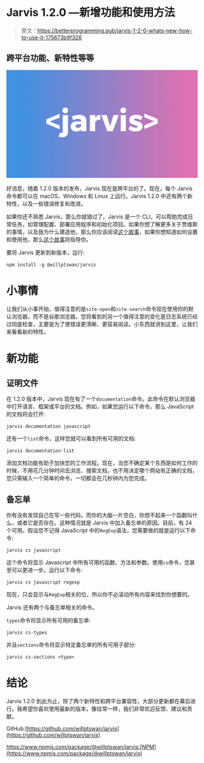 # Jarvis 1.2.0 —新增功能和使用方法

> 原文：<https://betterprogramming.pub/jarvis-1-2-0-whats-new-how-to-use-it-175673b9f326>

## 跨平台功能、新特性等等

![](img/ce11e7b99c0a778c1a01b634e245b008.png)

好消息，随着 1.2.0 版本的发布，Jarvis 现在是跨平台的了。现在，每个 Jarvis 命令都可以在 macOS、Windows 和 Linux 上运行。Jarvis 1.2.0 中还有两个新特性，以及一些错误修复和改进。

如果你还不熟悉 Jarvis，那么你就错过了。Jarvis 是一个 CLI，可以帮助完成日常任务，如管理配置、部署应用程序和初始化项目。如果你想了解更多关于贾维斯的事情，以及我为什么建造他，那么你应该阅读[这个故事](https://medium.com/swlh/building-a-cli-to-help-manage-github-accounts-react-projects-and-more-2755259be493)，如果你想知道如何设置和使用他，那么[这个故事](https://medium.com/better-programming/how-to-set-up-use-jarvis-the-cli-that-makes-your-life-easier-54fa6d7e83b)将指导你。

要将 Jarvis 更新到新版本，运行:

```
npm install -g @willptswan/jarvis
```

# 小事情

让我们从小事开始，值得注意的是`site-open`和`site-search`命令现在使用你的默认浏览器，而不是谷歌浏览器。您将看到的另一个值得注意的变化是日志系统已经过彻底检查，主要是为了使错误更清晰、更容易阅读。小东西就讲到这里，让我们来看看新的特性。

# 新功能

## 证明文件

在 1.2.0 版本中，Jarvis 现在有了一个`documentation`命令。此命令在默认浏览器中打开语言、框架或平台的文档。例如，如果您运行以下命令，那么 JavaScript 的文档将会打开:

```
jarvis documentation javascript
```

还有一个`list`命令，这样您就可以看到所有可用的文档:

```
jarvis documentation-list
```

添加文档功能有助于加快您的工作流程。现在，当您不确定某个东西是如何工作的时候，不用花几分钟时间去浏览、搜索文档，也不用决定哪个网站有正确的文档，您只需输入一个简单的命令，一切都会在几秒钟内为您完成。

## 备忘单

你有没有发现自己在写一些代码，而你的大脑一片空白，你想不起来一个函数叫什么，或者它是否存在。这种情况就是 Jarvis 中加入备忘单的原因。目前，有 24 个可用。假设您不记得 JavaScript 中的`RegExp`语法，您需要做的就是运行以下命令:

```
jarvis cs javascript
```

这个命令将显示 Javascript 中所有可用的函数、方法和参数。使用`cs`命令，您甚至可以更进一步。运行以下命令:

```
jarvis cs javascript regexp
```

现在，只会显示与`RegExp`相关的位，所以你不必滚动所有内容来找到你想要的。

Jarvis 还有两个与备忘单相关的命令。

`types`命令将显示所有可用的备忘单:

```
jarvis cs-types
```

并且`sections`命令将显示特定备忘单的所有可用子部分:

```
jarvis cs-sections <type>
```

# 结论

Jarvis 1.2.0 到此为止，除了两个新特性和跨平台兼容性，大部分更新都在幕后进行。我希望你喜欢使用最新的版本，像往常一样，我们非常欢迎反馈、建议和贡献。

GitHub:[https://github.com/willptswan/jarvis](https://github.com/willptswan/jarvis)

https://www.npmjs.com/package/@willptswan/jarvis:[NPM](https://www.npmjs.com/package/@willptswan/jarvis)
